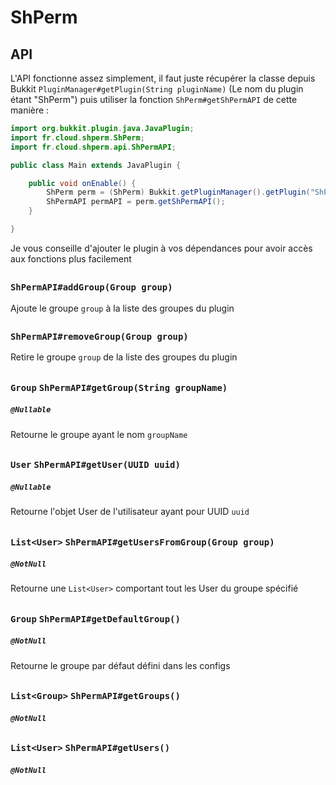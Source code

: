 # ShPerm #

## API ##

L'API fonctionne assez simplement, il faut juste récupérer la classe depuis Bukkit `PluginManager#getPlugin(String pluginName)` (Le nom du plugin étant "ShPerm") puis utiliser la fonction `ShPerm#getShPermAPI` de cette manière :

````java
import org.bukkit.plugin.java.JavaPlugin;
import fr.cloud.shperm.ShPerm;
import fr.cloud.shperm.api.ShPermAPI;

public class Main extends JavaPlugin {

    public void onEnable() {
        ShPerm perm = (ShPerm) Bukkit.getPluginManager().getPlugin("ShPerm");
        ShPermAPI permAPI = perm.getShPermAPI();
    }

}
````

Je vous conseille d'ajouter le plugin à vos dépendances pour avoir accès aux fonctions plus facilement

##

### `ShPermAPI#addGroup(Group group)`
Ajoute le groupe `group` à la liste des groupes du plugin

##

### `ShPermAPI#removeGroup(Group group)`
Retire le groupe `group` de la liste des groupes du plugin

##

### `Group` `ShPermAPI#getGroup(String groupName)`
##### `@Nullable`
Retourne le groupe ayant le nom `groupName`

##

### `User` `ShPermAPI#getUser(UUID uuid)`
##### `@Nullable`
Retourne l'objet User de l'utilisateur ayant pour UUID `uuid`

##

### `List<User>` `ShPermAPI#getUsersFromGroup(Group group)`
##### `@NotNull`
Retourne une `List<User>` comportant tout les User du groupe spécifié

##

### `Group` `ShPermAPI#getDefaultGroup()`
##### `@NotNull`
Retourne le groupe par défaut défini dans les configs

##

### `List<Group>` `ShPermAPI#getGroups()`
##### `@NotNull`

##

### `List<User>` `ShPermAPI#getUsers()`
##### `@NotNull`